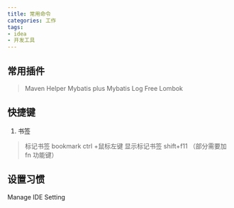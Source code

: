 ```yaml
---
title: 常用命令
categories: 工作
tags: 
- idea
- 开发工具
---
```

## 常用插件
>Maven Helper
>Mybatis plus 
>Mybatis Log Free
>Lombok
## 快捷键
1. 书签
>标记书签 bookmark
>ctrl +鼠标左键
>显示标记书签
>shift+f11 （部分需要加fn 功能键）
## 设置习惯
Manage IDE Setting